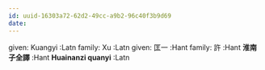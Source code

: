 ```yaml
---
id: uuid-16303a72-62d2-49cc-a9b2-96c40f3b9d69
date: 
---
```


given: Kuangyi :Latn
family: Xu :Latn
given: 匡一 :Hant
family: 許 :Hant
**淮南子全譯** :Hant
**Huainanzi quanyi** :Latn
